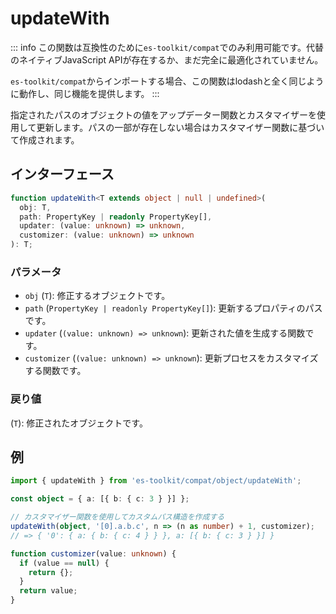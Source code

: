 # updateWith

::: info
この関数は互換性のために`es-toolkit/compat`でのみ利用可能です。代替のネイティブJavaScript APIが存在するか、まだ完全に最適化されていません。

`es-toolkit/compat`からインポートする場合、この関数はlodashと全く同じように動作し、同じ機能を提供します。
:::

指定されたパスのオブジェクトの値をアップデーター関数とカスタマイザーを使用して更新します。パスの一部が存在しない場合はカスタマイザー関数に基づいて作成されます。

## インターフェース

```typescript
function updateWith<T extends object | null | undefined>(
  obj: T,
  path: PropertyKey | readonly PropertyKey[],
  updater: (value: unknown) => unknown,
  customizer: (value: unknown) => unknown
): T;
```

### パラメータ

- `obj` (`T`): 修正するオブジェクトです。
- `path` (`PropertyKey | readonly PropertyKey[]`): 更新するプロパティのパスです。
- `updater` (`(value: unknown) => unknown`): 更新された値を生成する関数です。
- `customizer` (`(value: unknown) => unknown`): 更新プロセスをカスタマイズする関数です。

### 戻り値

(`T`): 修正されたオブジェクトです。

## 例

```typescript
import { updateWith } from 'es-toolkit/compat/object/updateWith';

const object = { a: [{ b: { c: 3 } }] };

// カスタマイザー関数を使用してカスタムパス構造を作成する
updateWith(object, '[0].a.b.c', n => (n as number) + 1, customizer);
// => { '0': { a: { b: { c: 4 } } }, a: [{ b: { c: 3 } }] }

function customizer(value: unknown) {
  if (value == null) {
    return {};
  }
  return value;
}
```
